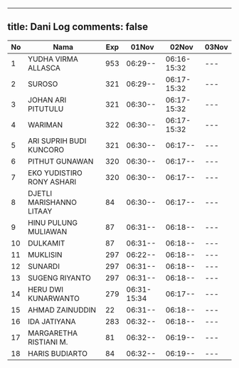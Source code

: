 
---
title: Dani Log
comments: false
---

| No | Nama | Exp | 01Nov | 02Nov | 03Nov |
|-----|-----|-----|-----|-----|-----|
| 1 | YUDHA VIRMA ALLASCA | 953 | 06:29-- | 06:16-15:32 | --- |
| 2 | SUROSO | 321 | 06:29-- | 06:17-15:32 | --- |
| 3 | JOHAN ARI PITUTULU | 321 | 06:30-- | 06:17-15:32 | --- |
| 4 | WARIMAN | 322 | 06:30-- | 06:17-15:32 | --- |
| 5 | ARI SUPRIH BUDI KUNCORO | 321 | 06:30-- | 06:17-- | --- |
| 6 | PITHUT GUNAWAN | 320 | 06:30-- | 06:17-- | --- |
| 7 | EKO YUDISTIRO RONY ASHARI | 320 | 06:30-- | 06:17-- | --- |
| 8 | DJETLI MARISHANNO LITAAY | 84 | 06:30-- | 06:17-- | --- |
| 9 | HINU PULUNG MULIAWAN | 87 | 06:31-- | 06:18-- | --- |
| 10 | DULKAMIT | 87 | 06:31-- | 06:18-- | --- |
| 11 | MUKLISIN | 297 | 06:22-- | 06:18-- | --- |
| 12 | SUNARDI | 297 | 06:31-- | 06:18-- | --- |
| 13 | SUGENG RIYANTO | 297 | 06:31-- | 06:18-- | --- |
| 14 | HERU DWI KUNARWANTO | 279 | 06:31-15:34 | 06:17-- | --- |
| 15 | AHMAD ZAINUDDIN | 22 | 06:31-- | 06:18-- | --- |
| 16 | IDA JATIYANA | 283 | 06:32-- | 06:18-- | --- |
| 17 | MARGARETHA RISTIANI M. | 81 | 06:32-- | 06:19-- | --- |
| 18 | HARIS BUDIARTO | 84 | 06:32-- | 06:19-- | --- |
